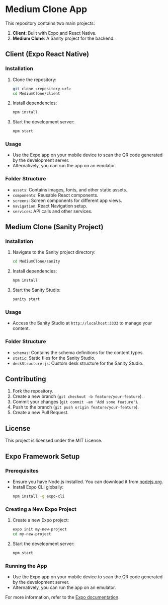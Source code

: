 # Medium Clone App

This repository contains two main projects:

1. **Client**: Built with Expo and React Native.
2. **Medium Clone**: A Sanity project for the backend.

## Client (Expo React Native)

### Installation

1. Clone the repository:

   ```sh
   git clone <repository-url>
   cd MediumClone/client
   ```

2. Install dependencies:

   ```sh
   npm install
   ```

3. Start the development server:
   ```sh
   npm start
   ```

### Usage

- Use the Expo app on your mobile device to scan the QR code generated by the development server.
- Alternatively, you can run the app on an emulator.

### Folder Structure

- `assets`: Contains images, fonts, and other static assets.
- `components`: Reusable React components.
- `screens`: Screen components for different app views.
- `navigation`: React Navigation setup.
- `services`: API calls and other services.

## Medium Clone (Sanity Project)

### Installation

1. Navigate to the Sanity project directory:

   ```sh
   cd MediumClone/sanity
   ```

2. Install dependencies:

   ```sh
   npm install
   ```

3. Start the Sanity Studio:
   ```sh
   sanity start
   ```

### Usage

- Access the Sanity Studio at `http://localhost:3333` to manage your content.

### Folder Structure

- `schemas`: Contains the schema definitions for the content types.
- `static`: Static files for the Sanity Studio.
- `deskStructure.js`: Custom desk structure for the Sanity Studio.

## Contributing

1. Fork the repository.
2. Create a new branch (`git checkout -b feature/your-feature`).
3. Commit your changes (`git commit -am 'Add some feature'`).
4. Push to the branch (`git push origin feature/your-feature`).
5. Create a new Pull Request.

## License

This project is licensed under the MIT License.

## Expo Framework Setup

### Prerequisites

- Ensure you have Node.js installed. You can download it from [nodejs.org](https://nodejs.org/).
- Install Expo CLI globally:
  ```sh
  npm install -g expo-cli
  ```

### Creating a New Expo Project

1. Create a new Expo project:

   ```sh
   expo init my-new-project
   cd my-new-project
   ```

2. Start the development server:
   ```sh
   npm start
   ```

### Running the App

- Use the Expo app on your mobile device to scan the QR code generated by the development server.
- Alternatively, you can run the app on an emulator.

For more information, refer to the [Expo documentation](https://docs.expo.dev/).
